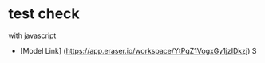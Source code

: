 # test check


with javascript
- [Model Link] (https://app.eraser.io/workspace/YtPqZ1VogxGy1jzIDkzj)
S